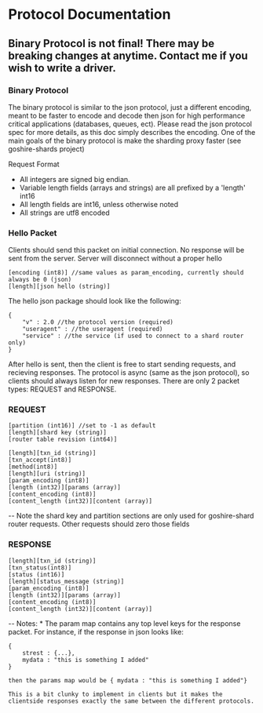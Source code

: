 # Protocol Documentation

## Binary Protocol is not final!  There may be breaking changes at anytime.  Contact me if you wish to write a driver.

### Binary Protocol

The binary protocol is similar to the json protocol, just a different encoding, meant to be faster to encode and decode then json for high performance critical applications (databases, queues, ect). Please read the json protocol spec for more details, as this doc simply describes the encoding. One of the main goals of the binary protocol is make the sharding proxy faster (see goshire-shards project)



Request Format

* All integers are signed big endian.
* Variable length fields (arrays and strings) are all prefixed by a 'length' int16
* All length fields are int16, unless otherwise noted
* All strings are utf8 encoded

### Hello Packet

Clients should send this packet on initial connection.  No response will be sent from the server.  Server will disconnect without a proper hello

```
[encoding (int8)] //same values as param_encoding, currently should always be 0 (json)
[length][json hello (string)]
```

The hello json package should look like the following:

```
{
    "v" : 2.0 //the protocol version (required)
    "useragent" : //the useragent (required)
    "service" : //the service (if used to connect to a shard router only)
}
```	

After hello is sent, then the client is free to start sending requests, and recieving responses.
The protocol is async (same as the json protocol), so clients should always listen for new responses.  There are only 2 packet types: REQUEST and RESPONSE.  


### REQUEST

```
[partition (int16)] //set to -1 as default
[length][shard key (string)] 
[router table revision (int64)]

[length][txn_id (string)]
[txn_accept(int8)]
[method(int8)]
[length][uri (string)]
[param_encoding (int8)]
[length (int32)][params (array)]
[content_encoding (int8)]
[content_length (int32)][content (array)]
```
 -- Note the shard key and partition sections are only used for goshire-shard router requests. Other requests should zero those fields


### RESPONSE

```
[length][txn_id (string)]
[txn_status(int8)]
[status (int16)]
[length][status_message (string)]
[param_encoding (int8)]
[length (int32)][params (array)]
[content_encoding (int8)]
[content_length (int32)][content (array)]
```


-- Notes:
    *  The param map contains any top level keys for the response packet.  For instance, if the response in json looks like:
```
{
    strest : {...},
    mydata : "this is something I added"
}
```
    then the params map would be { mydata : "this is something I added"}

    This is a bit clunky to implement in clients but it makes the clientside responses exactly the same between the different protocols.


